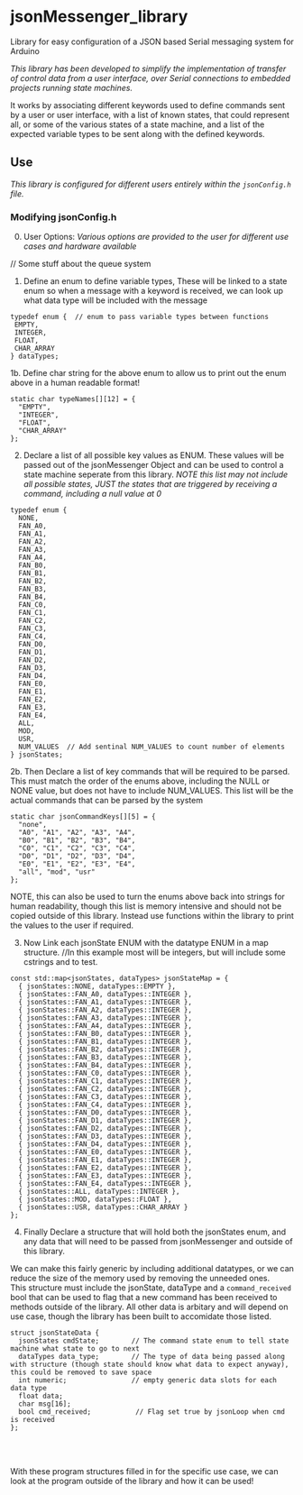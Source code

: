# jsonMessenger_library
 Library for easy configuration of a JSON based Serial messaging system for Arduino

_This library has been developed to simplify the implementation of transfer of control data from a user interface, over Serial connections to embedded projects running state machines._

It works by associating different keywords used to define commands sent by a user or user interface, with a list of known states, that could represent all, or some of the various states of a state machine, and 
a list of the expected variable types to be sent along with the defined keywords.



 ## Use
 _This library is configured for different users entirely within the `jsonConfig.h` file._


### Modifying jsonConfig.h

0. User Options:
 _Various options are provided to the user for different use cases and hardware available_

 // Some stuff about the queue system



 1. Define an enum to define variable types, These will be linked to a state enum so when a message with a keyword is received, we can look up what 
 data type will be included with the message
 ```
typedef enum {  // enum to pass variable types between functions
  EMPTY,
  INTEGER,
  FLOAT,
  CHAR_ARRAY
} dataTypes;
```

1b. Define char string for the above enum to allow us to print out the enum above in a human readable format!
```
static char typeNames[][12] = {
  "EMPTY",
  "INTEGER",
  "FLOAT",
  "CHAR_ARRAY"
};
```

2. Declare a list of all possible key values as ENUM. These values will be passed out of the jsonMessenger Object and can be used to control
a state machine seperate from this library.
_NOTE this list may not include all possible states, JUST the states that are triggered by receiving a command, including a null value at 0_

```
typedef enum {
  NONE,
  FAN_A0,
  FAN_A1,
  FAN_A2,
  FAN_A3,
  FAN_A4,
  FAN_B0,
  FAN_B1,
  FAN_B2,
  FAN_B3,
  FAN_B4,
  FAN_C0,
  FAN_C1,
  FAN_C2,
  FAN_C3,
  FAN_C4,
  FAN_D0,
  FAN_D1,
  FAN_D2,
  FAN_D3,
  FAN_D4,
  FAN_E0,
  FAN_E1,
  FAN_E2,
  FAN_E3,
  FAN_E4,
  ALL,
  MOD,
  USR,
  NUM_VALUES  // Add sentinal NUM_VALUES to count number of elements
} jsonStates;
```

2b. Then Declare a list of key commands that will be required to be parsed. This must match the order of the enums above, including the NULL or
NONE value, but does not have to include NUM_VALUES. This list will be the actual commands that can be parsed by the system
```
static char jsonCommandKeys[][5] = {
  "none",
  "A0", "A1", "A2", "A3", "A4",
  "B0", "B1", "B2", "B3", "B4",
  "C0", "C1", "C2", "C3", "C4",
  "D0", "D1", "D2", "D3", "D4",
  "E0", "E1", "E2", "E3", "E4",
  "all", "mod", "usr"
};
```
NOTE, this can also be used to turn the enums above back into strings for human readability, though this list is memory intensive and should 
not be copied outside of this library. Instead use functions within the library to print the values to the user if required.




3. Now Link each jsonState ENUM with the datatype ENUM in a map structure.
//In this example most will be integers, but will include some cstrings and to test.
```
const std::map<jsonStates, dataTypes> jsonStateMap = {
  { jsonStates::NONE, dataTypes::EMPTY },
  { jsonStates::FAN_A0, dataTypes::INTEGER },
  { jsonStates::FAN_A1, dataTypes::INTEGER },
  { jsonStates::FAN_A2, dataTypes::INTEGER },
  { jsonStates::FAN_A3, dataTypes::INTEGER },
  { jsonStates::FAN_A4, dataTypes::INTEGER },
  { jsonStates::FAN_B0, dataTypes::INTEGER },
  { jsonStates::FAN_B1, dataTypes::INTEGER },
  { jsonStates::FAN_B2, dataTypes::INTEGER },
  { jsonStates::FAN_B3, dataTypes::INTEGER },
  { jsonStates::FAN_B4, dataTypes::INTEGER },
  { jsonStates::FAN_C0, dataTypes::INTEGER },
  { jsonStates::FAN_C1, dataTypes::INTEGER },
  { jsonStates::FAN_C2, dataTypes::INTEGER },
  { jsonStates::FAN_C3, dataTypes::INTEGER },
  { jsonStates::FAN_C4, dataTypes::INTEGER },
  { jsonStates::FAN_D0, dataTypes::INTEGER },
  { jsonStates::FAN_D1, dataTypes::INTEGER },
  { jsonStates::FAN_D2, dataTypes::INTEGER },
  { jsonStates::FAN_D3, dataTypes::INTEGER },
  { jsonStates::FAN_D4, dataTypes::INTEGER },
  { jsonStates::FAN_E0, dataTypes::INTEGER },
  { jsonStates::FAN_E1, dataTypes::INTEGER },
  { jsonStates::FAN_E2, dataTypes::INTEGER },
  { jsonStates::FAN_E3, dataTypes::INTEGER },
  { jsonStates::FAN_E4, dataTypes::INTEGER },
  { jsonStates::ALL, dataTypes::INTEGER },
  { jsonStates::MOD, dataTypes::FLOAT },
  { jsonStates::USR, dataTypes::CHAR_ARRAY }
};
```

4. Finally Declare a structure that will hold both the jsonStates enum, and any data that will need to be passed from jsonMessenger and outside of 
this library. <br>

We can make this fairly generic by including additional datatypes, or we can reduce the size of the memory used by removing the unneeded ones. <br>
This structure must include the jsonState, dataType and a `command_received` bool that can be used to flag that a new command has been received to methods 
outside of the library. All other data is arbitary and will depend on use case, though the library has been built to accomidate those listed. 
```
struct jsonStateData {
  jsonStates cmdState;        // The command state enum to tell state machine what state to go to next
  dataTypes data_type;        // The type of data being passed along with structure (though state should know what data to expect anyway), this could be removed to save space
  int numeric;                // empty generic data slots for each data type
  float data;
  char msg[16];
  bool cmd_received;           // Flag set true by jsonLoop when cmd is received
};
```

<br><br>

With these program structures filled in for the specific use case, we can look at the program outside of the library and how it can be used!




